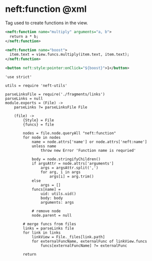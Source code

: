 neft:function @xml
==================

Tag used to create functions in the view.

```xml
<neft:function name="multiply" arguments="a, b">
  return a * b;
</neft:function>

<neft:function name="boost">
  item.text = view.funcs.multiply(item.text, item.text);
</neft:function>

<button neft:style:pointer:onClick="${boost}">1</button>
```

	'use strict'

	utils = require 'neft-utils'

	parseLinksFile = require('./fragments/links')
	parseLinks = null
	module.exports = (File) ->
		parseLinks ?= parseLinksFile File

		(file) ->
			{Style} = File
			{funcs} = file

			nodes = file.node.queryAll "neft:function"
			for node in nodes
				name = node.attrs['name'] or node.attrs['neft:name']
				unless name
					throw new Error 'Function name is requried'

				body = node.stringifyChildren()
				if argsAttr = node.attrs['arguments']
					args = argsAttr.split(',')
					for arg, i in args
						args[i] = arg.trim()
				else
					args = []
				funcs[name] =
					uid: utils.uid()
					body: body
					arguments: args

				# remove node
				node.parent = null

			# merge funcs from files
			links = parseLinks file
			for link in links
				linkView = File._files[link.path]
				for externalFuncName, externalFunc of linkView.funcs
					funcs[externalFuncName] ?= externalFunc

			return
